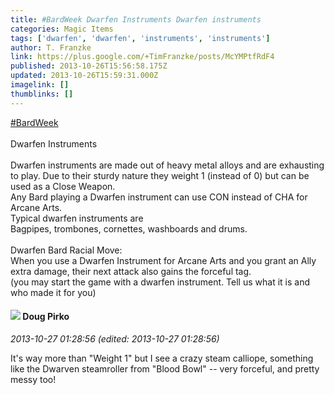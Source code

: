 ```yaml
---
title: #BardWeek Dwarfen Instruments Dwarfen instruments
categories: Magic Items
tags: ['dwarfen', 'dwarfen', 'instruments', 'instruments']
author: T. Franzke
link: https://plus.google.com/+TimFranzke/posts/McYMPtfRdF4
published: 2013-10-26T15:56:58.175Z
updated: 2013-10-26T15:59:31.000Z
imagelink: []
thumblinks: []
---
```


 <a rel="nofollow" class="ot-hashtag" href="https://plus.google.com/s/%23BardWeek/posts">#BardWeek</a>   <br /><br />Dwarfen Instruments <br /><br />Dwarfen instruments are made out of heavy metal alloys and are exhausting to play. Due to their sturdy nature they weight 1 (instead of 0) but can be used as a Close Weapon. <br />Any Bard playing a Dwarfen instrument can use CON instead of CHA for Arcane Arts. <br />Typical dwarfen instruments are <br />Bagpipes, trombones, cornettes, washboards and drums. <br /><br />Dwarfen Bard Racial Move: <br />When you use a Dwarfen Instrument for Arcane Arts and you grant an Ally extra damage, their next attack also gains the forceful tag. <br />(you may start the game with a dwarfen instrument. Tell us what it is and who made it for you)
<div id='comment z12zszih0ur0tfbnv23hutsxszipin4th'>
  <h4><img src='{{site.baseurl}}//images/avatars/108043668619467070905_photo.jpg'> Doug Pirko</h4>
      <p><cite>2013-10-27 01:28:56 (edited: 2013-10-27 01:28:56)</cite></p>
        <p>It&#39;s way more than &quot;Weight 1&quot; but I see a crazy steam calliope, something like the Dwarven steamroller from &quot;Blood Bowl&quot; -- very forceful, and pretty messy too!</p>
</div>
        